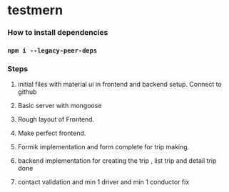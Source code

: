 # testmern

### How to install dependencies 
   
### `npm i --legacy-peer-deps`


### Steps

1. initial files with material ui in frontend and backend setup. Connect to github

2. Basic server with mongoose

3. Rough layout of Frontend.

4. Make perfect frontend.

5. Formik implementation and form complete for trip making.

6. backend implementation for creating the trip , list trip and detail trip done

7. contact validation and min 1 driver and min 1 conductor fix
